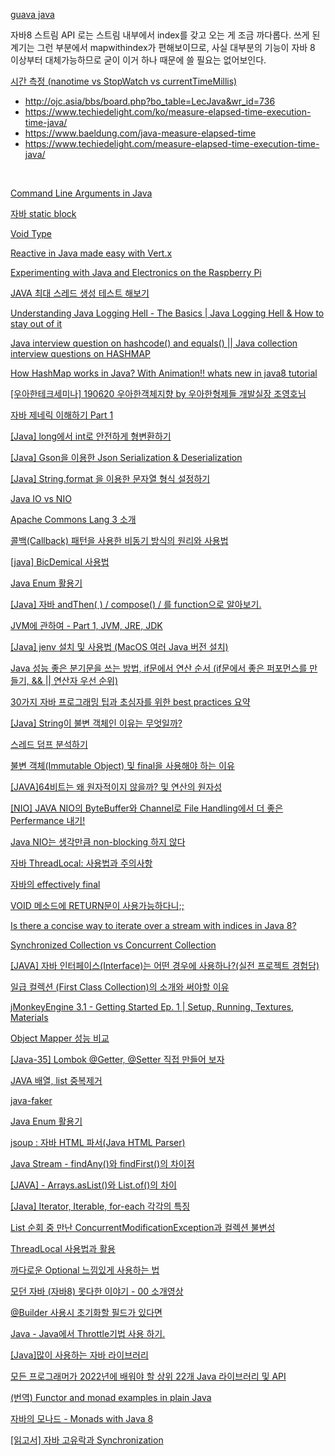 
[guava java](https://recordsoflife.tistory.com/646)
<br/>


자바8 스트림 API 로는 스트림 내부에서 index를 갖고 오는 게 조금 까다롭다. 쓰게 된 계기는 그런 부분에서 mapwithindex가 편해보이므로, 사실 대부분의 기능이 자바 8 이상부터 대체가능하므로
굳이 이거 하나 때문에 쓸 필요는 없어보인다.

[시간 측정 (nanotime vs StopWatch vs currentTimeMillis)]()

- http://ojc.asia/bbs/board.php?bo_table=LecJava&wr_id=736
- https://www.techiedelight.com/ko/measure-elapsed-time-execution-time-java/
- https://www.baeldung.com/java-measure-elapsed-time
- https://www.techiedelight.com/measure-elapsed-time-execution-time-java/


<br/>

[Command Line Arguments in Java](https://www.youtube.com/watch?v=Up17-azeuyE&list=PLiLLi47PCMPjvVIba_5Tzl--QqblJkpnZ&index=2&ab_channel=NesoAcademy)
<br/>

[자바 static block]()
<br/>

[Void Type]()
<br/>

[Reactive in Java made easy with Vert.x](https://www.youtube.com/watch?v=o_P-KdP92Fw&list=PLiLLi47PCMPjvVIba_5Tzl--QqblJkpnZ&index=3&ab_channel=ManningPublications)
<br/>

[Experimenting with Java and Electronics on the Raspberry Pi](https://www.youtube.com/watch?v=yKuFmgmPb7E&list=PLiLLi47PCMPjvVIba_5Tzl--QqblJkpnZ&index=23&ab_channel=IntelliJIDEAbyJetBrains)
<br/>

[JAVA 최대 스레드 생성 테스트 해보기](https://www.youtube.com/watch?v=arMtV397x0A&list=PLiLLi47PCMPjvVIba_5Tzl--QqblJkpnZ&index=53&ab_channel=WhaTap)
<br/>



[Understanding Java Logging Hell - The Basics | Java Logging Hell & How to stay out of it](https://www.youtube.com/watch?v=czPt3UFSK4Q&list=PLiLLi47PCMPjvVIba_5Tzl--QqblJkpnZ&index=55&ab_channel=MarcoBehler)
<br/>

[Java interview question on hashcode() and equals() || Java collection interview questions on HASHMAP](https://www.youtube.com/watch?v=Nr56SlbMed4&list=PLiLLi47PCMPjvVIba_5Tzl--QqblJkpnZ&index=56&ab_channel=SeleniumExpress)
<br/>



[How HashMap works in Java? With Animation!! whats new in java8 tutorial](https://www.youtube.com/watch?v=c3RVW3KGIIE&list=PLiLLi47PCMPjvVIba_5Tzl--QqblJkpnZ&index=57&ab_channel=Ranjithramachandran)
<br/>

[[우아한테크세미나] 190620 우아한객체지향 by 우아한형제들 개발실장 조영호님](https://www.youtube.com/watch?v=dJ5C4qRqAgA&list=PLiLLi47PCMPjvVIba_5Tzl--QqblJkpnZ&index=183&ab_channel=%EC%9A%B0%EC%95%84%ED%95%9CTech)
<br/>



[자바 제네릭 이해하기 Part 1](https://yaboong.github.io/java/2019/01/19/java-generics-1/)
<br/>

[[Java] long에서 int로 안전하게 형변환하기](https://blog.jiniworld.me/68?category=850142)
<br/>

[[Java] Gson을 이용한 Json Serialization & Deserialization](https://blog.jiniworld.me/158?category=850142)
<br/>

[[Java] String.format 을 이용한 문자열 형식 설정하기](https://blog.jiniworld.me/68?category=850142)
<br/>

[Java IO vs NIO](https://www.baeldung.com/java-io-vs-nio)
<br/>


[Apache Commons Lang 3 소개](https://recordsoflife.tistory.com/474)
<br/>


[콜백(Callback) 패턴을 사용한 비동기 방식의 원리와 사용법](https://codevang.tistory.com/187?category=827591)
<br/>

[[java] BicDemical 사용법](https://blog.naver.com/simpolor/221827550231)
<br/>


[Java Enum 활용기](https://ehdvudee.tistory.com/33)
<br/>

[[Java] 자바 andThen( ) / compose() / 를 function으로 알아보기.](https://seeminglyjs.tistory.com/250?category=1145008)
<br/>

[JVM에 관하여 - Part 1, JVM, JRE, JDK](https://tecoble.techcourse.co.kr/post/2021-07-12-jvm-jre-jdk/)
<br/>

[[Java] jenv 설치 및 사용법 (MacOS 여러 Java 버전 설치)](https://inma.tistory.com/157)
<br/>



[Java 성능 좋은 분기문을 쓰는 방법, if문에서 연산 순서 (if문에서 좋은 퍼포먼스를 만들기, && || 연산자 우선 순위)](https://jeong-pro.tistory.com/138?category=793347)
<br/>

[30가지 자바 프로그래밍 팁과 초심자를 위한 best practices 요약](https://hopers.tistory.com/entry/30%EA%B0%80%EC%A7%80-%EC%9E%90%EB%B0%94-%ED%94%84%EB%A1%9C%EA%B7%B8%EB%9E%98%EB%B0%8D-%ED%8C%81%EA%B3%BC-%EC%B4%88%EC%8B%AC%EC%9E%90%EB%A5%BC-%EC%9C%84%ED%95%9C-best-practices-%EC%9A%94%EC%95%BD)
<br/>


[[Java] String이 불변 객체인 이유는 무엇일까?](https://devlog-wjdrbs96.tistory.com/247)
<br/>

[스레드 덤프 분석하기](https://d2.naver.com/helloworld/10963)
<br/>

[ 불변 객체(Immutable Object) 및 final을 사용해야 하는 이유](https://mangkyu.tistory.com/131)
<br/>

[[JAVA]64비트는 왜 원자적이지 않을까? 및 연산의 원자성](https://junghyungil.tistory.com/m/126)
<br/>

[[NIO] JAVA NIO의 ByteBuffer와 Channel로 File Handling에서 더 좋은 Perfermance 내기!](http://eincs.com/2009/08/java-nio-bytebuffer-channel-file/)


[Java NIO는 생각만큼 non-blocking 하지 않다](https://homoefficio.github.io/2016/08/06/Java-NIO%EB%8A%94-%EC%83%9D%EA%B0%81%EB%A7%8C%ED%81%BC-non-blocking-%ED%95%98%EC%A7%80-%EC%95%8A%EB%8B%A4/)

[자바 ThreadLocal: 사용법과 주의사항](https://madplay.github.io/post/java-threadlocal)

[자바의 effectively final](https://madplay.github.io/post/effectively-final-in-java)

[VOID 메소드에 RETURN문이 사용가능하다니;;](https://kyeomstar.tistory.com/98 )

[Is there a concise way to iterate over a stream with indices in Java 8?](https://stackoverflow.com/questions/18552005/is-there-a-concise-way-to-iterate-over-a-stream-with-indices-in-java-8)

[Synchronized Collection vs Concurrent Collection](https://steady-coding.tistory.com/575)

[[JAVA] 자바 인터페이스(Interface)는 어떤 경우에 사용하나?(실전 프로젝트 경험담)](https://junspapa-itdev.tistory.com/36?category=782144)

[일급 컬렉션 (First Class Collection)의 소개와 써야할 이유](https://jojoldu.tistory.com/412)

[jMonkeyEngine 3.1 - Getting Started Ep. 1 | Setup, Running, Textures, Materials](https://www.youtube.com/watch?v=h6Xl3MRjMLM&ab_channel=JosephMontanez)

[Object Mapper 성능 비교](https://better-dev.netlify.app/java/2020/10/26/compare_objectmapper/)

[[Java-35] Lombok @Getter, @Setter 직접 만들어 보자](https://catch-me-java.tistory.com/49)

[JAVA 배열, list 중복제거](https://rian-yeji.github.io/study/java/2019/11/10/java-remove-overlap.html)

[java-faker](https://github.com/DiUS/java-faker)

[Java Enum 활용기](https://techblog.woowahan.com/2527/)

[jsoup : 자바 HTML 파서(Java HTML Parser)](https://offbyone.tistory.com/116)

[Java Stream - findAny()와 findFirst()의 차이점](https://codechacha.com/ko/java8-stream-difference-findany-findfirst/)

[[JAVA] - Arrays.asList()와 List.of()의 차이](https://kim-jong-hyun.tistory.com/31?category=868406)

[[Java] Iterator, Iterable, for-each 각각의 특징](https://soyeondev.tistory.com/60)

[List 순회 중 만난 ConcurrentModificationException과 컬렉션 불변성](https://m.blog.naver.com/tmondev/220393974518)

[ThreadLocal 사용법과 활용](https://javacan.tistory.com/entry/ThreadLocalUsage)

[까다로운 Optional 느낌있게 사용하는 법](https://velog.io/@nswon/Java8-API-%EA%B0%9C%EB%B0%9C%EC%9E%90-Optional-%EA%B7%B8%EB%A0%87%EA%B2%8C-%EC%93%B0%EB%8A%94%EA%B1%B0-%EC%95%84%EB%8B%8C%EB%8D%B0)

[모던 자바 (자바8) 못다한 이야기 - 00 소개영상](https://www.youtube.com/watch?v=mu9XfJofm8U&list=PLRIMoAKN8c6O8_VHOyBOhzBCeN7ShyJ27&ab_channel=%EC%BC%80%EB%B9%88TV)

[@Builder 사용시 초기화할 필드가 있다면](https://lokie.tistory.com/24?category=839872)

[Java - Java에서 Throttle기법 사용 하기.](https://gardeny.tistory.com/44)

[[Java]많이 사용하는 자바 라이브러리](https://codemanager.tistory.com/45)

[모든 프로그래머가 2022년에 배워야 할 상위 22개 Java 라이브러리 및 API](https://medium.com/javarevisited/20-essential-java-libraries-and-apis-every-programmer-should-learn-5ccd41812fc7)

[(번역) Functor and monad examples in plain Java](https://medium.com/@jooyunghan/functor-and-monad-examples-in-plain-java-9ea4d6630c6)

[자바의 모나드 - Monads with Java 8](https://blog.naver.com/2feelus/220822702794)

[[읽고서] 자바 고유락과 Synchronization](https://brunch.co.kr/@kd4/156)

[]()